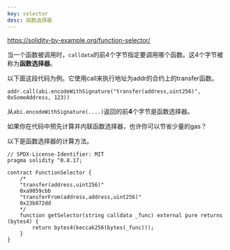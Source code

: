 ```yaml
---
key: selector
desc: 函数选择器
---
```




https://solidity-by-example.org/function-selector/

当一个函数被调用时，`calldata`的前4个字节指定要调用哪个函数。这4个字节被称为**函数选择器**。

以下面这段代码为例。它使用call来执行地址为addr的合约上的transfer函数。

```solidity
addr.call(abi.encodeWithSignature("transfer(address,uint256)", 0xSomeAddress, 123))
```

从`abi.encodeWithSignature(....)`返回的前**4**个字节是函数选择器。

如果你在代码中预先计算并内联函数选择器，也许你可以节省少量的gas？

以下是函数选择器的计算方法。

```solidity
// SPDX-License-Identifier: MIT
pragma solidity ^0.8.17;

contract FunctionSelector {
    /*
    "transfer(address,uint256)"
    0xa9059cbb
    "transferFrom(address,address,uint256)"
    0x23b872dd
    */
    function getSelector(string calldata _func) external pure returns (bytes4) {
        return bytes4(keccak256(bytes(_func)));
    }
}
```

